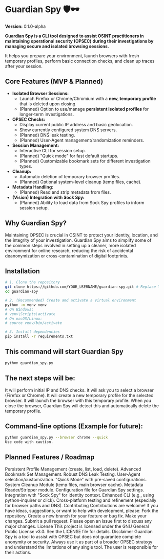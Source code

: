 # Guardian Spy 🛡️🕶️

**Version:** 0.1.0-alpha

**Guardian Spy is a CLI tool designed to assist OSINT practitioners in maintaining operational security (OPSEC) during their investigations by managing secure and isolated browsing sessions.**

It helps you prepare your environment, launch browsers with fresh temporary profiles, perform basic connection checks, and clean up traces after your session.

## Core Features (MVP & Planned)

- **Isolated Browser Sessions:**
  - Launch Firefox or Chrome/Chromium with a **new, temporary profile** that is deleted upon closing.
  - (Planned) Option to use/manage **persistent isolated profiles** for longer-term investigations.
- **OPSEC Checks:**
  - Display current public IP address and basic geolocation.
  - Show currently configured system DNS servers.
  - (Planned) DNS leak testing.
  - (Planned) User-Agent management/randomization reminders.
- **Session Management:**
  - Interactive CLI for session setup.
  - (Planned) "Quick mode" for fast default startups.
  - (Planned) Customizable bookmark sets for different investigation types.
- **Cleanup:**
  - Automatic deletion of temporary browser profiles.
  - (Planned) Optional system-level cleanup (temp files, cache).
- **Metadata Handling:**
  - (Planned) Read and strip metadata from files.
- **(Vision) Integration with Sock Spy:**
  - (Planned) Ability to load data from Sock Spy profiles to inform session setup.

## Why Guardian Spy?

Maintaining OPSEC is crucial in OSINT to protect your identity, location, and the integrity of your investigation. Guardian Spy aims to simplify some of the common steps involved in setting up a cleaner, more isolated environment for online research, reducing the risk of accidental deanonymization or cross-contamination of digital footprints.

## Installation

```bash
# 1. Clone the repository
git clone https://github.com/YOUR_USERNAME/guardian-spy.git # Replace YOUR_USERNAME
cd guardian-spy

# 2. (Recommended) Create and activate a virtual environment
python -m venv venv
# On Windows:
# venv\Scripts\activate
# On macOS/Linux:
# source venv/bin/activate

# 3. Install dependencies
pip install -r requirements.txt
```

## This command will start Guardian Spy

```bash
python guardian_spy.py
```

## The next steps will be:

It will perform initial IP and DNS checks.
It will ask you to select a browser (Firefox or Chrome).
It will create a new temporary profile for the selected browser.
It will launch the browser with this temporary profile.
When you close the browser, Guardian Spy will detect this and automatically delete the temporary profile.

## Command-line options (Example for future):

```bash
python guardian_spy.py --browser chrome --quick
Use code with caution.
```

## Planned Features / Roadmap

Persistent Profile Management (create, list, load, delete).
Advanced Bookmark Set Management.
Robust DNS Leak Testing.
User-Agent selection/customization.
"Quick Mode" with pre-saved configurations.
System Cleanup Module (temp files, main browser cache).
Metadata Reader/Stripper module.
Configuration file for Guardian Spy settings.
Integration with "Sock Spy" for identity context.
Enhanced CLI (e.g., using python-inquirer or click).
Cross-platform testing and refinement (especially for browser paths and DNS).
Contributing
Contributions are welcome! If you have ideas, suggestions, or want to help with development, please:
Fork the repository.
Create a new branch for your feature or bug fix.
Make your changes.
Submit a pull request.
Please open an issue first to discuss any major changes.
License
This project is licensed under the GNU General Public License v3.0. See the LICENSE file for details.
Disclaimer
Guardian Spy is a tool to assist with OPSEC but does not guarantee complete anonymity or security. Always use it as part of a broader OPSEC strategy and understand the limitations of any single tool. The user is responsible for their actions.
